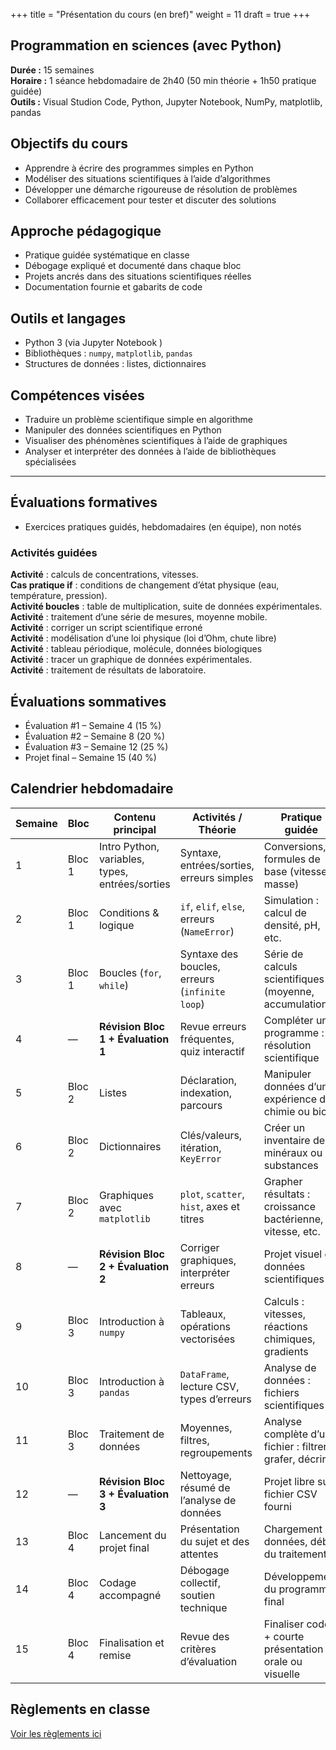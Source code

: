 +++
title = "Présentation du cours (en bref)"
weight = 11
draft = true
+++

## Programmation en sciences (avec Python)

**Durée :** 15 semaines  
**Horaire :** 1 séance hebdomadaire de 2h40 (50 min théorie + 1h50 pratique guidée)   
**Outils :** Visual Studion Code, Python, Jupyter Notebook, NumPy, matplotlib, pandas  

## Objectifs du cours

* Apprendre à écrire des programmes simples en Python  
* Modéliser des situations scientifiques à l’aide d’algorithmes  
* Développer une démarche rigoureuse de résolution de problèmes  
* Collaborer efficacement pour tester et discuter des solutions  

## Approche pédagogique

- Pratique guidée systématique en classe
- Débogage expliqué et documenté dans chaque bloc
- Projets ancrés dans des situations scientifiques réelles
- Documentation fournie et gabarits de code

## Outils et langages

- Python 3 (via Jupyter Notebook )
- Bibliothèques : `numpy`, `matplotlib`, `pandas`
- Structures de données : listes, dictionnaires

## Compétences visées

- Traduire un problème scientifique simple en algorithme
- Manipuler des données scientifiques en Python
- Visualiser des phénomènes scientifiques à l’aide de graphiques
- Analyser et interpréter des données à l’aide de bibliothèques spécialisées

---

## Évaluations formatives

- Exercices pratiques guidés, hebdomadaires (en équipe), non notés 

### Activités guidées

**Activité** : calculs de concentrations, vitesses.   
**Cas pratique if** : conditions de changement d’état physique (eau, température, pression).  
**Activité boucles** : table de multiplication, suite de données expérimentales.     
**Activité** : traitement d’une série de mesures, moyenne mobile.                                                                                                                                               
**Activité** : corriger un script scientifique erroné  
**Activité** : modélisation d’une loi physique (loi d’Ohm, chute libre)  
**Activité** : tableau périodique, molécule, données biologiques  
**Activité** : tracer un graphique de données expérimentales.  
**Activité** : traitement de résultats de laboratoire. 

## Évaluations sommatives

- Évaluation #1 – Semaine 4 (15 %)  
- Évaluation #2 – Semaine 8 (20 %)  
- Évaluation #3 – Semaine 12 (25 %)  
- Projet final – Semaine 15 (40 %)


## Calendrier hebdomadaire

| Semaine | Bloc   | Contenu principal                  | Activités / Théorie                   | Pratique guidée                                    | Évaluation     |
| ------- | ------ | ---------------------------------- | ---------------------------------------------- | --------------------------------------------------------- | -------------- |
| 1       | Bloc 1 | Intro Python, variables, types, entrées/sorties  | Syntaxe, entrées/sorties, erreurs simples  | Conversions, formules de base (vitesse, masse)            | —              |
| 2       | Bloc 1 | Conditions & logique               | `if`, `elif`, `else`, erreurs (`NameError`)    | Simulation : calcul de densité, pH, etc.                  | —              |
| 3       | Bloc 1 | Boucles (`for`, `while`)           | Syntaxe des boucles, erreurs (`infinite loop`) | Série de calculs scientifiques (moyenne, accumulation)    | —              |
| 4       | —      | **Révision Bloc 1 + Évaluation 1** | Revue erreurs fréquentes, quiz interactif      | Compléter un programme : résolution scientifique          | ✅ Test 1 (15%)      |
| 5       | Bloc 2 | Listes                             | Déclaration, indexation, parcours              | Manipuler données d’une expérience de chimie ou bio       | —              |
| 6       | Bloc 2 | Dictionnaires                      | Clés/valeurs, itération, `KeyError`            | Créer un inventaire de minéraux ou de substances          | —              |
| 7       | Bloc 2 | Graphiques avec `matplotlib`       | `plot`, `scatter`, `hist`, axes et titres      | Grapher résultats : croissance bactérienne, vitesse, etc. | —              |
| 8       | —      | **Révision Bloc 2 + Évaluation 2** | Corriger graphiques, interpréter erreurs       | Projet visuel de données scientifiques                    | ✅ Test 2 (20%)      |
| 9       | Bloc 3 | Introduction à `numpy`             | Tableaux, opérations vectorisées               | Calculs : vitesses, réactions chimiques, gradients        | —              |
| 10      | Bloc 3 | Introduction à `pandas`            | `DataFrame`, lecture CSV, types d’erreurs      | Analyse de données : fichiers scientifiques               | —              |
| 11      | Bloc 3 | Traitement de données              | Moyennes, filtres, regroupements               | Analyse complète d’un fichier : filtrer, grafer, décrire  | —              |
| 12      | —      | **Révision Bloc 3 + Évaluation 3** | Nettoyage, résumé de l’analyse de données      | Projet libre sur fichier CSV fourni                       | ✅ Test 3 (25%)      |
| 13      | Bloc 4 | Lancement du projet final          | Présentation du sujet et des attentes          | Chargement données, début du traitement                   | —              |
| 14      | Bloc 4 | Codage accompagné                  | Débogage collectif, soutien technique          | Développement du programme final                          | —              |
| 15      | Bloc 4 | Finalisation et remise             | Revue des critères d’évaluation                | Finaliser code + courte présentation orale ou visuelle    | ✅ Projet final (40%)|


## Règlements en classe

[Voir les règlements ici](https://python-a25.netlify.app/regles/)